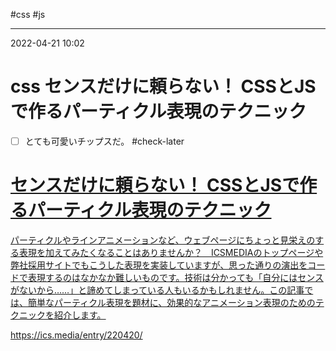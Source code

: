#css #js

---
2022-04-21  10:02

# css  センスだけに頼らない！ CSSとJSで作るパーティクル表現のテクニック

- [ ] とても可愛いチップスだ。 #check-later 
<div class="rich-link-card-container"><a class="rich-link-card" href="https://ics.media/entry/220420/" target="_blank">
	<div class="rich-link-image-container">
		<div class="rich-link-image" style="background-image: url('https://ics.media/entry/220420/images/eyecatch.png')">
	</div>
	</div>
	<div class="rich-link-card-text">
		<h1 class="rich-link-card-title">センスだけに頼らない！ CSSとJSで作るパーティクル表現のテクニック</h1>
		<p class="rich-link-card-description">
		パーティクルやラインアニメーションなど、ウェブページにちょっと見栄えのする表現を加えてみたくなることはありませんか？　ICSMEDIAのトップページや弊社採用サイトでもこうした表現を実装していますが、思った通りの演出をコードで表現するのはなかなか難しいものです。技術は分かっても「自分にはセンスがないから……」と諦めてしまっている人もいるかもしれません。この記事では、簡単なパーティクル表現を題材に、効果的なアニメーション表現のためのテクニックを紹介します。
		</p>
		<p class="rich-link-href">
		https://ics.media/entry/220420/
		</p>
	</div>
</a></div>




